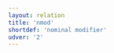 ```yaml
---
layout: relation
title: 'nmod'
shortdef: 'nominal modifier'
udver: '2'
---
```

<!-- Interlanguage links updated Út zář 29 20:31:56 CEST 2020 -->
